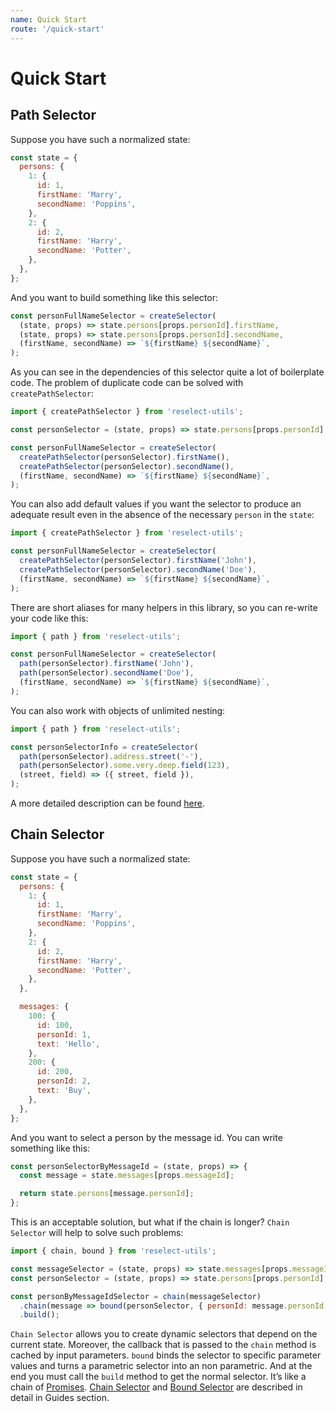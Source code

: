 ```yaml
---
name: Quick Start
route: '/quick-start'
---
```


# Quick Start

## Path Selector

Suppose you have such a normalized state:

```js
const state = {
  persons: {
    1: {
      id: 1,
      firstName: 'Marry',
      secondName: 'Poppins',
    },
    2: {
      id: 2,
      firstName: 'Harry',
      secondName: 'Potter',
    },
  },
};
```

And you want to build something like this selector:

```js
const personFullNameSelector = createSelector(
  (state, props) => state.persons[props.personId].firstName,
  (state, props) => state.persons[props.personId].secondName,
  (firstName, secondName) => `${firstName} ${secondName}`,
);
```

As you can see in the dependencies of this selector quite a lot of boilerplate code. The problem of duplicate code can be solved with `createPathSelector`:

```js
import { createPathSelector } from 'reselect-utils';

const personSelector = (state, props) => state.persons[props.personId];

const personFullNameSelector = createSelector(
  createPathSelector(personSelector).firstName(),
  createPathSelector(personSelector).secondName(),
  (firstName, secondName) => `${firstName} ${secondName}`,
);
```

You can also add default values if you want the selector to produce an adequate result even in the absence of the necessary `person` in the `state`:

```js
import { createPathSelector } from 'reselect-utils';

const personFullNameSelector = createSelector(
  createPathSelector(personSelector).firstName('John'),
  createPathSelector(personSelector).secondName('Doe'),
  (firstName, secondName) => `${firstName} ${secondName}`,
);
```

There are short aliases for many helpers in this library, so you can re-write your code like this:

```js
import { path } from 'reselect-utils';

const personFullNameSelector = createSelector(
  path(personSelector).firstName('John'),
  path(personSelector).secondName('Doe'),
  (firstName, secondName) => `${firstName} ${secondName}`,
);
```

You can also work with objects of unlimited nesting:

```js
import { path } from 'reselect-utils';

const personSelectorInfo = createSelector(
  path(personSelector).address.street('-'),
  path(personSelector).some.very.deep.field(123),
  (street, field) => ({ street, field }),
);
```

A more detailed description can be found [here](/guides/path-and-prop-selectors).

## Chain Selector

Suppose you have such a normalized state:

```js
const state = {
  persons: {
    1: {
      id: 1,
      firstName: 'Marry',
      secondName: 'Poppins',
    },
    2: {
      id: 2,
      firstName: 'Harry',
      secondName: 'Potter',
    },
  },

  messages: {
    100: {
      id: 100,
      personId: 1,
      text: 'Hello',
    },
    200: {
      id: 200,
      personId: 2,
      text: 'Buy',
    },
  },
};
```

And you want to select a person by the message id. You can write something like this:

```js
const personSelectorByMessageId = (state, props) => {
  const message = state.messages[props.messageId];

  return state.persons[message.personId];
};
```

This is an acceptable solution, but what if the chain is longer? `Chain Selector` will help to solve such problems:

```js
import { chain, bound } from 'reselect-utils';

const messageSelector = (state, props) => state.messages[props.messageId];
const personSelector = (state, props) => state.persons[props.personId];

const personByMessageIdSelector = chain(messageSelector)
  .chain(message => bound(personSelector, { personId: message.personId }))
  .build();
```

`Chain Selector` allows you to create dynamic selectors that depend on the current state. Moreover, the callback that is passed to the `chain` method is cached by input parameters. `bound` binds the selector to specific parameter values and turns a parametric selector into an non parametric. And at the end you must call the `build` method to get the normal selector. It’s like a chain of [Promises](https://developer.mozilla.org/docs/Web/JavaScript/Reference/Global_Objects/Promise). [Chain Selector](/guides/chain-and-empty-selectors) and [Bound Selector](/guides/bound-and-adapted-selectors) are described in detail in Guides section.
